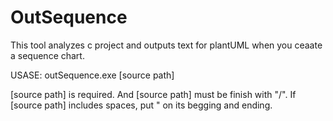 # OutSequence
This tool analyzes c project and outputs text for plantUML when you ceaate a sequence chart.

USASE:
  outSequence.exe [source path]
  
  [source path] is required. And [source path] must be finish with "/".
  If [source path] includes spaces, put " on its begging and ending.


